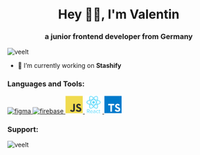 <h1 align="center">Hey 👋🏻, I'm Valentin</h1>
<h3 align="center">a junior frontend developer from Germany</h3>

<p align="left"> <img src="https://komarev.com/ghpvc/?username=veelt&label=Profile%20views&color=0e75b6&style=flat" alt="veelt" /> </p>

- 🔭 I’m currently working on **Stashify**

<h3 align="left">Languages and Tools:</h3>
<p align="left"> <a href="https://www.figma.com/" target="_blank" rel="noreferrer"> <img src="https://www.vectorlogo.zone/logos/figma/figma-icon.svg" alt="figma" width="40" height="40"/> </a> <a href="https://firebase.google.com/" target="_blank" rel="noreferrer"> <img src="https://www.vectorlogo.zone/logos/firebase/firebase-icon.svg" alt="firebase" width="40" height="40"/> </a> <a href="https://developer.mozilla.org/en-US/docs/Web/JavaScript" target="_blank" rel="noreferrer"> <img src="https://raw.githubusercontent.com/devicons/devicon/master/icons/javascript/javascript-original.svg" alt="javascript" width="40" height="40"/> </a> <a href="https://reactjs.org/" target="_blank" rel="noreferrer"> <img src="https://raw.githubusercontent.com/devicons/devicon/master/icons/react/react-original-wordmark.svg" alt="react" width="40" height="40"/> </a> <a href="https://www.typescriptlang.org/" target="_blank" rel="noreferrer"> <img src="https://raw.githubusercontent.com/devicons/devicon/master/icons/typescript/typescript-original.svg" alt="typescript" width="40" height="40"/> </a> </p>

<h3 align="left">Support:</h3>
<p><a href="https://ko-fi.com/veelt"> <img align="left" src="https://cdn.ko-fi.com/cdn/kofi3.png?v=3" height="50" width="210" alt="veelt" /></a></p><br><br>
